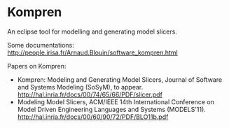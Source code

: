 Kompren
=======

An eclipse tool for modelling and generating model slicers.

Some documentations:
http://people.irisa.fr/Arnaud.Blouin/software_kompren.html

Papers on Kompren:

- Kompren: Modeling and Generating Model Slicers, Journal of Software and Systems Modeling (SoSyM), to appear. http://hal.inria.fr/docs/00/74/65/66/PDF/slicer.pdf
- Modeling Model Slicers, ACM/IEEE 14th International Conference on Model Driven Engineering Languages and Systems (MODELS'11). http://hal.inria.fr/docs/00/60/90/72/PDF/BLO11b.pdf
